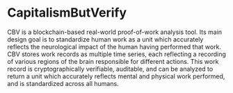 # CapitalismButVerify
CBV is a blockchain-based real-world proof-of-work analysis tool. Its main design goal is to standardize human work as a unit which accurately reflects the neurological impact of the human having performed that work. CBV stores work records as multiple time series, each reflecting a recording of various regions of the brain responsible for different actions. This work record is cryptographically verifiable, auditable, and can be analyzed to return a unit which accurately reflects mental and physical work performed, and is standardized across all humans.
